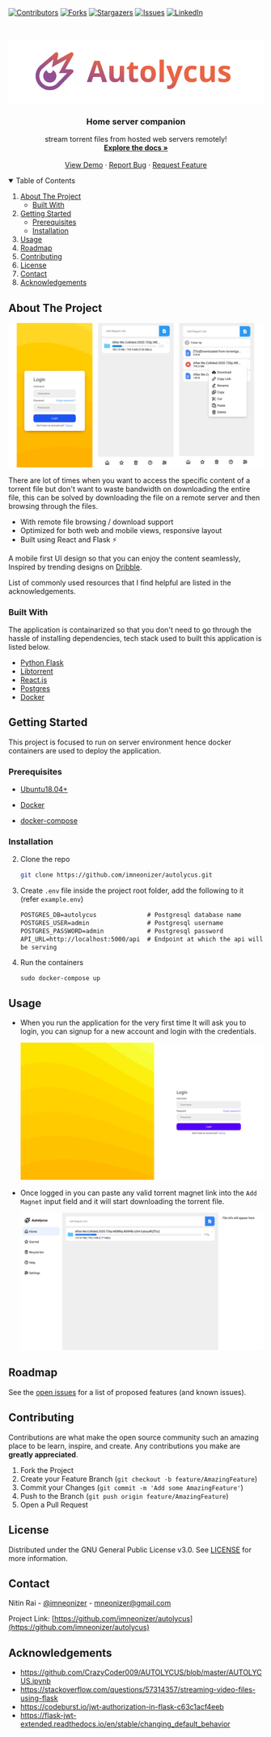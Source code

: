[![Contributors][contributors-shield]][contributors-url]
[![Forks][forks-shield]][forks-url]
[![Stargazers][stars-shield]][stars-url]
[![Issues][issues-shield]][issues-url]
[![LinkedIn][linkedin-shield]][linkedin-url]



<br />

<p align="center">
  <a href="https://github.com/imneonizer/autolycus">
    <img src="images/banner-logo.png" alt="Logo" width="800">
  </a>

  <h3 align="center">Home server companion</h3>

  <p align="center">
    stream torrent files from hosted web servers remotely!
    <br />
    <a href="https://github.com/imneonizer/autolycus"><strong>Explore the docs »</strong></a>
    <br />
    <br />
    <a href="https://youtu.be/FoUhcqDm4u4">View Demo</a>
    ·
    <a href="https://github.com/imneonizer/autolycus/issues">Report Bug</a>
    ·
    <a href="https://github.com/imneonizer/autolycus/issues">Request Feature</a>
  </p>
</p>

<details open="open">
  <summary>Table of Contents</summary>
  <ol>
    <li>
      <a href="#about-the-project">About The Project</a>
      <ul>
        <li><a href="#built-with">Built With</a></li>
      </ul>
    </li>
    <li>
      <a href="#getting-started">Getting Started</a>
      <ul>
        <li><a href="#prerequisites">Prerequisites</a></li>
        <li><a href="#installation">Installation</a></li>
      </ul>
    </li>
    <li><a href="#usage">Usage</a></li>
    <li><a href="#roadmap">Roadmap</a></li>
    <li><a href="#contributing">Contributing</a></li>
    <li><a href="#license">License</a></li>
    <li><a href="#contact">Contact</a></li>
    <li><a href="#acknowledgements">Acknowledgements</a></li>
  </ol>
</details>
<!-- ABOUT THE PROJECT -->

## About The Project

![App Home](images/mobile-views-combined.png)

There are lot of times when you want to access the specific content of a torrent file but don't want to waste bandwidth on downloading the entire file, this can be solved by downloading the file on a remote server and then browsing through the files.

* With remote file browsing / download support
* Optimized for both web and mobile views, responsive layout
* Built using React and Flask ⚡

A mobile first UI design so that you can enjoy the content seamlessly, Inspired by trending designs on [Dribble](https://dribbble.com/).

List of commonly used resources that I find helpful are listed in the acknowledgements.

### Built With

The application is containarized so that you don't need to go through the hassle of installing dependencies, tech stack used to built this application is listed below.
* [Python Flask](https://flask.palletsprojects.com/en/2.0.x/)
* [Libtorrent](https://libtorrent.org/)
* [React.js](https://reactjs.org/)
* [Postgres](https://www.postgresql.org/)
* [Docker](https://www.docker.com/)



<!-- GETTING STARTED -->

## Getting Started

This project is focused to run on server environment hence docker containers are used to deploy the application.

### Prerequisites

- [Ubuntu18.04+](https://ubuntu.com/tutorials/install-ubuntu-desktop#1-overview)

- [Docker](https://docs.docker.com/engine/install/ubuntu/)
- [docker-compose](https://docs.docker.com/compose/install/)

### Installation

2. Clone the repo
   ```sh
   git clone https://github.com/imneonizer/autolycus.git
   ```
3. Create `.env` file inside the project root folder, add the following to it (refer `example.env`)
   ```
   POSTGRES_DB=autolycus              # Postgresql database name
   POSTGRES_USER=admin                # Postgresql username
   POSTGRES_PASSWORD=admin            # Postgresql password
   API_URL=http://localhost:5000/api  # Endpoint at which the api will be serving
   ```
4. Run the containers
   ```JS
   sudo docker-compose up
   ```



<!-- USAGE EXAMPLES -->
## Usage

- When you run the application for the very first time It will ask you to login, you can signup for a new account and login with the credentials.

  ![login screen](images/web-login.png)

- Once logged in you can paste any valid torrent magnet link into the `Add Magnet` input field and it will start downloading the torrent file.

  ![downloading](images/web-download.png)



<!-- ROADMAP -->

## Roadmap

See the [open issues](https://github.com/othneildrew/Best-README-Template/issues) for a list of proposed features (and known issues).



<!-- CONTRIBUTING -->
## Contributing

Contributions are what make the open source community such an amazing place to be learn, inspire, and create. Any contributions you make are **greatly appreciated**.

1. Fork the Project
2. Create your Feature Branch (`git checkout -b feature/AmazingFeature`)
3. Commit your Changes (`git commit -m 'Add some AmazingFeature'`)
4. Push to the Branch (`git push origin feature/AmazingFeature`)
5. Open a Pull Request



<!-- LICENSE -->
## License

Distributed under the GNU General Public License v3.0. See [LICENSE](LICENSE.txt) for more information.


<!-- CONTACT -->
## Contact

Nitin Rai - [@imneonizer](https://twitter.com/imneonizer) - mneonizer@gmail.com

Project Link: [https://github.com/imneonizer/autolycus](https://github.com/imneonizer/autolycus)



<!-- ACKNOWLEDGEMENTS -->

## Acknowledgements
* https://github.com/CrazyCoder009/AUTOLYCUS/blob/master/AUTOLYCUS.ipynb
* https://stackoverflow.com/questions/57314357/streaming-video-files-using-flask
* https://codeburst.io/jwt-authorization-in-flask-c63c1acf4eeb
* https://flask-jwt-extended.readthedocs.io/en/stable/changing_default_behavior



<!-- MARKDOWN LINKS & IMAGES -->
<!-- https://www.markdownguide.org/basic-syntax/#reference-style-links -->

[contributors-shield]: https://img.shields.io/github/contributors/imneonizer/autolycus.svg?style=for-the-badge
[contributors-url]: https://github.com/imneonizer/autolycus/graphs/contributors
[forks-shield]: https://img.shields.io/github/forks/imneonizer/autolycus.svg?style=for-the-badge
[forks-url]: https://github.com/imneonizer/autolycus/network/members
[stars-shield]: https://img.shields.io/github/stars/imneonizer/autolycus.svg?style=for-the-badge
[stars-url]: https://github.com/imneonizer/autolycus/stargazers
[issues-shield]: https://img.shields.io/github/issues/imneonizer/autolycus.svg?style=for-the-badge
[issues-url]: https://github.com/imneonizer/autolycus/issues
[license-shield]: https://img.shields.io/github/license/imneonizer/autolycus.svg?style=for-the-badge
[license-url]: https://github.com/imneonizer/autolycus/blob/master/LICENSE.txt
[linkedin-shield]: https://img.shields.io/badge/-LinkedIn-black.svg?style=for-the-badge&logo=linkedin&colorB=555
[linkedin-url]: https://www.linkedin.com/in/imneonizer/